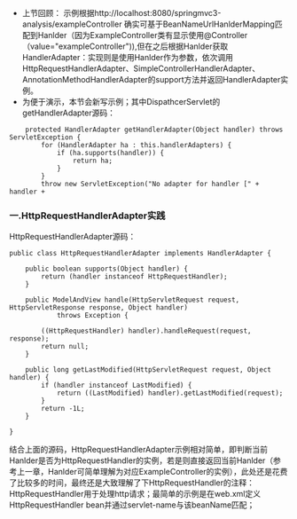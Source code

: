 - 上节回顾：
示例根据http://localhost:8080/springmvc3-analysis/exampleController 确实可基于BeanNameUrlHanlderMapping匹配到Hanlder（因为ExampleController类有显示使用@Controller（value="exampleController")),但在之后根据Hanlder获取HandlerAdapter：实现则是使用Hanlder作为参数，依次调用HttpRequestHandlerAdapter、SimpleControllerHandlerAdapter、AnnotationMethodHandlerAdapter的support方法并返回HandlerAdapter实例。
- 为便于演示，本节会新写示例；其中DispathcerServlet的getHandlerAdapter源码：
```language
	protected HandlerAdapter getHandlerAdapter(Object handler) throws ServletException {
		for (HandlerAdapter ha : this.handlerAdapters) {
			if (ha.supports(handler)) {
				return ha;
			}
		}
		throw new ServletException("No adapter for handler [" + handler +
```

### 一.HttpRequestHandlerAdapter实践
HttpRequestHandlerAdapter源码：
```language
public class HttpRequestHandlerAdapter implements HandlerAdapter {

	public boolean supports(Object handler) {
		return (handler instanceof HttpRequestHandler);
	}

	public ModelAndView handle(HttpServletRequest request, HttpServletResponse response, Object handler)
			throws Exception {

		((HttpRequestHandler) handler).handleRequest(request, response);
		return null;
	}

	public long getLastModified(HttpServletRequest request, Object handler) {
		if (handler instanceof LastModified) {
			return ((LastModified) handler).getLastModified(request);
		}
		return -1L;
	}

}
```
结合上面的源码，HttpRequestHandlerAdapter示例相对简单，即判断当前Hanlder是否为HttpRequestHandler的实例，若是则直接返回当前Hanlder（参考上一章，Hanlder可简单理解为对应ExampleController的实例），此处还是花费了比较多的时间，最终还是大致理解了下HttpRequestHandler的注释：HttpRequestHandler用于处理http请求；最简单的示例是在web.xml定义HttpRequestHandler bean并通过servlet-name与该beanName匹配；

